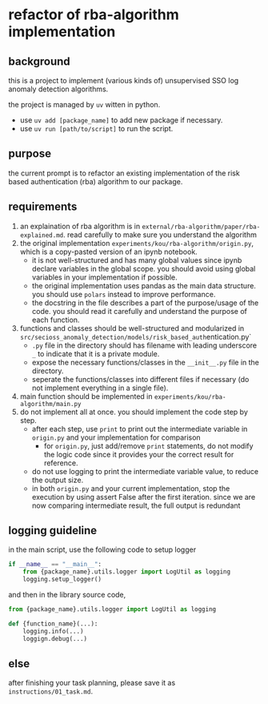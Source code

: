 # refactor of rba-algorithm implementation

## background

this is a project to implement (various kinds of) unsupervised SSO log anomaly detection algorithms.

the project is managed by `uv` witten in python. 
- use `uv add [package_name]` to add new package if necessary.
- use `uv run [path/to/script]` to run the script.

## purpose

the current prompt is to refactor an existing implementation of the risk based authentication (rba) algorithm to our package.

## requirements


1. an explaination of rba algorithm is in `external/rba-algorithm/paper/rba-explained.md`. read carefully to make sure you understand the algorithm
2. the original implementation `experiments/kou/rba-algorithm/origin.py`, which is a copy-pasted version of an ipynb notebook. 
    - it is not well-structured and has many global values since ipynb declare variables in the global scope. you should avoid using global variables in your implementation if possible.
    - the original implementation uses pandas as the main data structure. you should use `polars` instead to improve performance.
    - the docstring in the file describes a part of the purpose/usage of the code. you should read it carefully and understand the purpose of each function.
3. functions and classes should be well-structured and modularized in `src/secioss_anomaly_detection/models/risk_based_auth`entication.py`
    - `.py` file in the directory should has filename with leading underscore `_` to indicate that it is a private module.
    - expose the necessary functions/classes in the `__init__.py` file in the directory.
    - seperate the functions/classes into different files if necessary (do not implement everything in a single file).
4. main function should be implemented in `experiments/kou/rba-algorithm/main.py`
5. do not implement all at once. you should implement the code step by step.
    - after each step, use `print` to print out the intermediate variable in `origin.py` and your implementation for comparison
        - for `origin.py`, just add/remove  `print` statements, do not modify the logic code since it provides your the correct result for reference.
    - do not use logging to print the intermediate variable value, to reduce the output size.
    - in both `origin.py` and your current implementation, stop the execution by using assert False after the first iteration. since we are now comparing intermediate result, the full output is redundant

## logging guideline

in the main script, use the following code to setup logger
```python
if __name__ == "__main__":
    from {package_name}.utils.logger import LogUtil as logging
    logging.setup_logger()
```

and then in the library source code,
```python
from {package_name}.utils.logger import LogUtil as logging

def {function_name}(...):
    logging.info(...)
    loggign.debug(...)
```

## else

after finishing your task planning, please save it as `instructions/01_task.md`.

